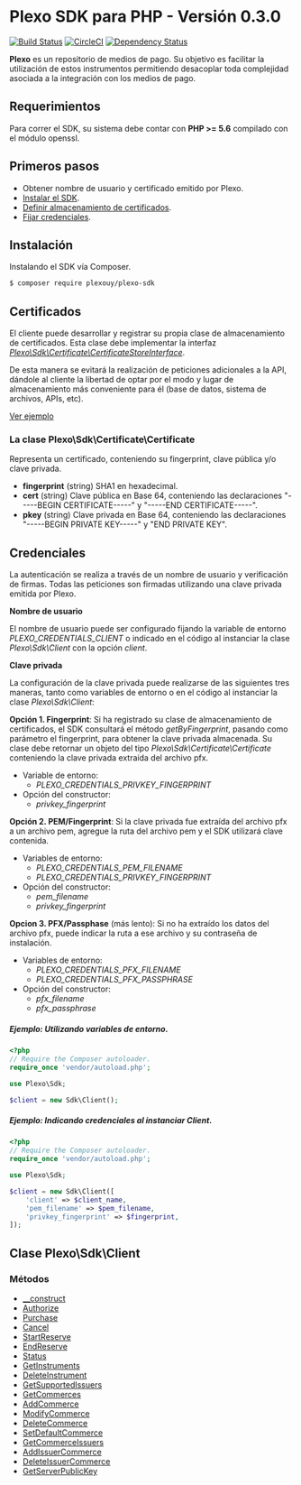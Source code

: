# Plexo SDK para PHP - Versión 0.3.0

[![Build Status](https://travis-ci.org/bng5/plexo-sdk-php.svg?branch=master)](https://travis-ci.org/bng5/plexo-sdk-php)
[![CircleCI](https://circleci.com/gh/BuiltByBROS/plexo-sdk-php.svg?style=svg)](https://circleci.com/gh/BuiltByBROS/plexo-sdk-php)
[![Dependency Status](https://www.versioneye.com/user/projects/5aeb61330fb24f5450e02d8e/badge.svg?style=flat-square)](https://www.versioneye.com/user/projects/5aeb61330fb24f5450e02d8e)

**Plexo** es un repositorio de medios de pago. Su objetivo es facilitar la utilización de estos instrumentos permitiendo desacoplar toda
complejidad asociada a la integración con los medios de pago.

## Requerimientos

Para correr el SDK, su sistema debe contar con **PHP >= 5.6** compilado con el módulo openssl.

## Primeros pasos

* Obtener nombre de usuario y certificado emitido por Plexo.
* [Instalar el SDK](#instalación).
* [Definir almacenamiento de certificados](#certificados).
* [Fijar credenciales](#credenciales).

## Instalación

Instalando el SDK vía Composer.

```bash
$ composer require plexouy/plexo-sdk
```

## Certificados

El cliente puede desarrollar y registrar su propia clase de almacenamiento de certificados. Esta clase debe implementar la interfaz *[Plexo\\Sdk\\Certificate\\CertificateStoreInterface](src/Certificate/CertificateProviderInterface.php)*.

De esta manera se evitará la realización de peticiones adicionales a la API, dándole al cliente la libertad de optar por el modo y lugar de almacenamiento más conveniente para él (base de datos, sistema de archivos, APIs, etc).

[Ver ejemplo](doc/CertificateProvider/example.md)

### La clase Plexo\\Sdk\\Certificate\\Certificate

Representa un certificado, conteniendo su fingerprint, clave pública y/o clave privada.

* **fingerprint** (string) SHA1 en hexadecimal.
* **cert** (string) Clave pública en Base 64, conteniendo las declaraciones "-----BEGIN CERTIFICATE-----" y "-----END CERTIFICATE-----".
* **pkey**  (string) Clave privada en Base 64, conteniendo las declaraciones "-----BEGIN PRIVATE KEY-----" y "END PRIVATE KEY".

## Credenciales

La autenticación se realiza a través de un nombre de usuario y verificación de firmas. Todas las peticiones son firmadas utilizando una clave privada emitida por Plexo.

**Nombre de usuario**

El nombre de usuario puede ser configurado fijando la variable de entorno *PLEXO_CREDENTIALS_CLIENT* o indicado en el código al instanciar la clase *Plexo\\Sdk\\Client* con la opción *client*.

**Clave privada**

La configuración de la clave privada puede realizarse de las siguientes tres maneras, tanto como variables de entorno o en el código al instanciar la clase *Plexo\\Sdk\\Client*:

**Opción 1. Fingerprint**: Si ha registrado su clase de almacenamiento de certificados, el SDK consultará el método *getByFingerprint*, pasando como parámetro el fingerprint, para obtener la clave privada almacenada. Su clase debe retornar un objeto del tipo *Plexo\\Sdk\\Certificate\\Certificate* conteniendo la clave privada extraída del archivo pfx.

* Variable de entorno:
    * *PLEXO_CREDENTIALS_PRIVKEY_FINGERPRINT*
* Opción del constructor:
    * *privkey_fingerprint*

**Opción 2. PEM/Fingerprint**: Si la clave privada fue extraída del archivo pfx a un archivo pem, agregue la ruta del archivo pem y el SDK utilizará clave contenida.

* Variables de entorno:
    * *PLEXO_CREDENTIALS_PEM_FILENAME*
    * *PLEXO_CREDENTIALS_PRIVKEY_FINGERPRINT*
* Opción del constructor:
    * *pem_filename*
    * *privkey_fingerprint*

**Opcion 3. PFX/Passphase** (más lento): Si no ha extraído los datos del archivo pfx, puede indicar la ruta a ese archivo y su contraseña de instalación.

* Variables de entorno:
    * *PLEXO_CREDENTIALS_PFX_FILENAME*
    * *PLEXO_CREDENTIALS_PFX_PASSPHRASE*
* Opción del constructor:
    * *pfx_filename*
    * *pfx_passphrase*

##### Ejemplo: Utilizando variables de entorno.

```php
<?php
// Require the Composer autoloader.
require_once 'vendor/autoload.php';

use Plexo\Sdk;

$client = new Sdk\Client();
```

##### Ejemplo: Indicando credenciales al instanciar *Client*.

```php
<?php
// Require the Composer autoloader.
require_once 'vendor/autoload.php';

use Plexo\Sdk;

$client = new Sdk\Client([
    'client' => $client_name,
    'pem_filename' => $pem_filename,
    'privkey_fingerprint' => $fingerprint,
]);
```

## Clase Plexo\\Sdk\\Client

### Métodos

* [__construct](doc/Client/construct.md)
* [Authorize](doc/Client/Authorize.md)
* [Purchase](doc/Client/Purchase.md)
* [Cancel](doc/Client/Cancel.md)
* [StartReserve](doc/Client/StartReserve.md)
* [EndReserve](doc/Client/EndReserve.md)
* [Status](doc/Client/Status.md)
* [GetInstruments](doc/Client/GetInstruments.md)
* [DeleteInstrument](doc/Client/DeleteInstrument.md)
* [GetSupportedIssuers](doc/Client/GetSupportedIssuers.md)
* [GetCommerces](doc/Client/GetCommerces.md)
* [AddCommerce](doc/Client/AddCommerce.md)
* [ModifyCommerce](doc/Client/ModifyCommerce.md)
* [DeleteCommerce](doc/Client/DeleteCommerce.md)
* [SetDefaultCommerce](doc/Client/SetDefaultCommerce.md)
* [GetCommerceIssuers](doc/Client/GetCommerceIssuers.md)
* [AddIssuerCommerce](doc/Client/AddIssuerCommerce.md)
* [DeleteIssuerCommerce](doc/Client/DeleteIssuerCommerce.md)
* [GetServerPublicKey](doc/Client/GetServerPublicKey.md)
